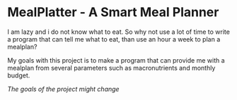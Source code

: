 # MealPlatter - A Smart Meal Planner

I am lazy and i do not know what to eat. So why not use a lot of time to write a program that can tell me what to eat, than use an hour a week to plan a mealplan?

My goals with this project is to make a program that can provide me with a mealplan from several parameters such as macronutrients and monthly budget. 

*The goals of the project might change*